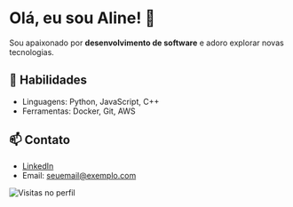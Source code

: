 # Olá, eu sou Aline! 👋

Sou apaixonado por **desenvolvimento de software** e adoro explorar novas tecnologias.

## 🌟 Habilidades
- Linguagens: Python, JavaScript, C++
- Ferramentas: Docker, Git, AWS

## 📫 Contato
- [LinkedIn](https://www.linkedin.com/in/seu-perfil/)
- Email: seuemail@exemplo.com

![Visitas no perfil](https://komarev.com/ghpvc/?username=seu-usuario&color=blue)

 
